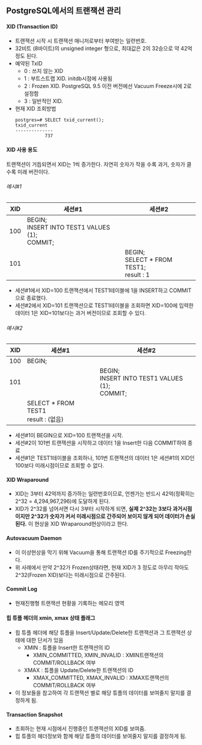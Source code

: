 ## PostgreSQL에서의 트랜잭션 관리

#### XID (Transaction ID)
- 트랜잭션 시작 시 트랜잭션 매니저로부터 부여받는 일련번호.
- 32비트 (8바이트)의 unsigned integer 형으로, 최대값은 2의 32승으로 약 42억 정도 된다.
- 예약된 TxID
  - 0 : 쓰지 않는 XID
  - 1 : 부트스트랩 XID. initdb시점에 사용됨
  - 2 : Frozen XID. PostgreSQL 9.5 이전 버전에선 Vacuum Freeze시에 2로 설정함
  - 3 : 일반적인 XID.
- 현재 XID 조회방법
  ```
  postgres=# SELECT txid_current();
  txid_current 
  --------------
             737
  ```
#### XID 사용 용도
트랜잭션이 거듭되면서 XID는 1씩 증가한다. 자연히 숫자가 작을 수록 과거, 숫자가 클 수록 미래 버전이다.
###### 예시#1
| XID | 세션#1 | 세션#2 |
| --- | --- | --- |
| 100 | BEGIN;<br>INSERT INTO TEST1 VALUES (1);<br> COMMIT; | |
| 101 | | BEGIN;<br>SELECT * FROM TEST1; <br> result : 1 |
- 세션#1에서 XID=100 트랜잭션에서 TEST1테이블에 1을 INSERT하고 COMMIT으로 종료했다.
- 세션#2에서 XID=101 트랜잭션으로 TEST1테이블을 조회하면 XID=100에 입력한 데이터 1은 XID=101보다는 과거 버전이므로 조회할 수 있다.
###### 예시#2
| XID | 세션#1 | 세션#2 |
| --- | --- | --- |
| 100 | BEGIN; | |
| 101 | | BEGIN;<br>INSERT INTO TEST1 VALUES (1);<br>COMMIT; |
|     | SELECT * FROM TEST1<br>result : (없음) |
- 세션#1이 BEGIN으로 XID=100 트랜잭션을 시작.
- 세션#2이 101번 트랜잭션을 시작하고 데이터 1을 Insert한 다음 COMMIT하여 종료
- 세션#1은 TEST1테이블을 조회하나, 101번 트랜잭션의 데이터 1은 세션#1의 XID인 100보다 미래시점이므로 조회할 수 없다.

#### XID Wraparound
- XID는 3부터 42억까지 증가하는 일련번호이므로, 언젠가는 반드시 42억(정확히는 2^32 = 4,294,967,296)에 도달하게 된다.
- XID가 2^32를 넘어서면 다시 3부터 시작하게 되면, **실제 2^32는 3보다 과거시점이지만 2^32가 숫자가 커서 미래시점으로 간주되어 보이지 않게 되어 데이터가 손실된다.** 이 현상을 XID Wraparound현상이라고 한다.

#### Autovacuum Daemon
- 이 이상현상을 막기 위해 Vacuum을 통해 트랜잭션 ID를 주기적으로 Freezing한다.
- 위 사례에서 만약 2^32가 Frozen상태라면, 현재 XID가 3 정도로 아무리 작아도 2^32(Frozen XID)보다는 미래시점으로 간주된다.

#### Commit Log
- 현재진행형 트랜잭션 현황을 기록하는 메모리 영역

#### 힙 튜플 헤더의 xmin, xmax 상태 플래그
- 힙 튜플 헤더에 해당 튜플을 Insert/Update/Delete한 트랜잭션과 그 트랜잭션 상태에 대한 단서가 있음
  - XMIN : 튜플을 Insert한 트랜잭션의 ID
    - XMIN_COMMITTED, XMIN_INVALID : XMIN트랜잭션의 COMMIT/ROLLBACK 여부
  - XMAX : 튜플을 Update/Delete한 트랜잭션의 ID
    - XMAX_COMMITTED, XMAX_INVALID : XMAX트랜잭션의 COMMIT/ROLLBACK 여부
- 이 정보들을 참고하여 각 트랜잭션 별로 해당 튜플의 데이터를 보여줄지 말지를 결정하게 됨.

#### Transaction Snapshot
- 조회하는 현재 시점에서 진행중인 트랜잭션의 XID를 보여줌.
- 힙 튜플의 헤더정보와 함께 해당 튜플의 데이터를 보여줄지 말지를 결정하게 됨.
